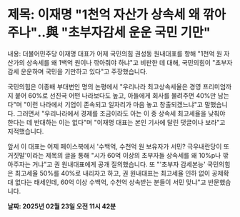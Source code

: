 # **제목: 이재명 "1천억 자산가 상속세 왜 깎아주나"‥與 "초부자감세 운운 국민 기만"**

  내용: 더불어민주당 이재명 대표가 어제 국민의힘 권성동 원내대표를 향해 "1천억 원 자산가의 상속세를 왜 1백억 원이나 깎아줘야 하냐"고 비판한 데 대해, 국민의힘이 "초부자감세 운운하며 국민을 기만하고 있다"고 주장했습니다.

국민의힘은 이종배 부대변인 명의 논평에서 "우리나라 최고상속세율은 경영 프리미엄까지 붙어 60%로 선진국 어떤 나라보다도 높고, 아들에게 회사를 물려주면 40%만 남는다"며 "이런 나라에서 기업이 존속되고 일자리가 마음 놓고 창출되겠느냐"고 말했습니다. 그러면서 "우리나라에서 경제를 조금이라도 아는 이 중 상속세 최고세율을 낮춰야 한다는 데 반대하는 이는 없다"며 "이재명 대표는 본인 기사에 달린 댓글이나 보라"고 지적했습니다.

앞서 이 대표는 어제 페이스북에서 '수백억, 수천억 원 보유자가 서민? 극우내란당이 또 거짓말'이라는 제목의 글을 통해 "시가 60억 이상의 초부자들 상속세를 왜 10%p나 깎아주자는 거냐"고 권 원내대표에게 공개 질의했습니다. 또 "'초부자 감세본능' 국민의힘은 최고세율 50%를 40%로 내리자고 하고, 권 원내대표는 최고세율 인하 없이 공제확대 없다는 태세인데, 60억 이상 수백억, 수천억 상속받는 분들이 서민 맞냐"고 반문했습니다.

  **날짜: 2025년 02월 23일 오전 11시 42분**
